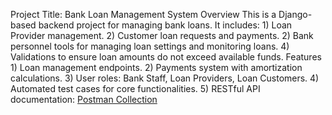 Project Title: Bank Loan Management System
Overview
This is a Django-based backend project for managing bank loans. It includes:
	1) Loan Provider management.
	2) Customer loan requests and payments.
	2) Bank personnel tools for managing loan settings and monitoring loans.
	4) Validations to ensure loan amounts do not exceed available funds.
Features
	1) Loan management endpoints.
	2) Payments system with amortization calculations.
	3) User roles: Bank Staff, Loan Providers, Loan Customers.
	4) Automated test cases for core functionalities.
	5) RESTful API documentation: [Postman Collection](https://documenter.getpostman.com/view/26091365/2sAYBPmEH1)
